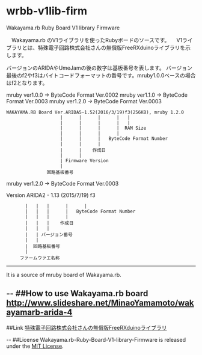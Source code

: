 # wrbb-v1lib-firm
Wakayama.rb Ruby Board V1 library Firmware

　Wakayama.rb のV1ライブラリを使ったRubyボードのソースです。
　V1ライブラリとは、特殊電子回路株式会社さんの無償版FreeRXduinoライブラリを示します。

  バージョンのARIDAやUmeJamの後の数字は基板番号を表します。
  バージョン最後のf2やf3はバイトコードフォーマットの番号です。mruby1.0.0ベースの場合はf2となります。

  mruby ver1.0.0 -> ByteCode Format Ver.0002
  mruby ver1.1.0 -> ByteCode Format Ver.0003
  mruby ver1.2.0 -> ByteCode Format Ver.0003
    
    WAKAYAMA.RB Board Ver.ARIDA5-1.52(2016/3/19)f3(256KB), mruby 1.2.0
                        |      |      |      |   |
                        |      |      |      |   |
                        |      |      |      |  RAM Size
                        |      |      |      |
                        |      |      |   ByteCode Format Number
                        |      |      |
                        |      |    作成日
                        |      |
                        | Firmware Version
                        |
                   回路基板番号
  
  mruby ver1.2.0 -> ByteCode Format Ver.0003

  Version ARIDA2 - 1.13 (2015/7/19) f3
  
           |   |   |      |      |
           |   |   |      |   ByteCode Format Number
           |   |   |      |
           |   |   |    作成日
           |   |   |
           |   | バージョン番号
           |   |
           |  回路基板番号
           |
         ファームウァエ名称

------
  It is a source of mruby board of Wakayama.rb.

--
##How to use Wakayama.rb board
http://www.slideshare.net/MinaoYamamoto/wakayamarb-arida-4
--
##Link
[特殊電子回路株式会社さんの無償版FreeRXduinoライブラリ](http://rx.tokudenkairo.co.jp/freesoft.html)

--
##License
 Wakayama.rb-Ruby-Board-V1-library-Firmware is released under the [MIT License](MITL).
